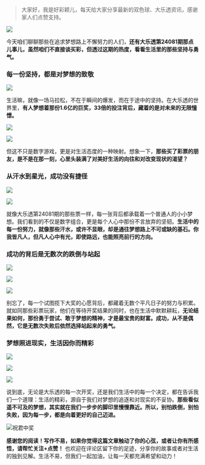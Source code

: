 > 大家好，我是好彩颖儿，每天给大家分享最新的双色球、大乐透资讯，感谢家人们点赞支持。

![](https://cdn.jsdelivr.net/gh/wangwenjie1314/PicCDN/2024-7-12/1720763627240-image.png)


今天咱们聊聊那些在追求梦想路上不懈努力的人们，**还有大乐透第24081期那点儿事儿，虽然咱们不直接谈买彩，但透过这期的热度，看看生活里的那些坚持与勇气。**

### 每一份坚持，都是对梦想的致敬


![](https://cdn.jsdelivr.net/gh/wangwenjie1314/PicCDN/2024-7-15/1721009380803-image.png)


生活嘛，就像一场马拉松，不在于瞬间的爆发，而在于途中的坚持。在大乐透的世界里，**有人梦想着那份1.6亿的巨奖，33倍的投注背后，藏着的是对未来的无限憧憬。**


![](https://cdn.jsdelivr.net/gh/wangwenjie1314/PicCDN/2024-7-15/1721009387747-image.png)


![](https://cdn.jsdelivr.net/gh/wangwenjie1314/PicCDN/2024-7-15/1721009529497-image.png)



但这不只是数字游戏，更是对生活态度的一种映射。想象一下，**那些买了彩票的朋友，是不是在那一刻，心里头装满了对美好生活的向往和对改变现状的渴望？**

### 从汗水到星光，成功没有捷径


![](https://cdn.jsdelivr.net/gh/wangwenjie1314/PicCDN/2024-7-15/1721009393592-image.png)

![](https://cdn.jsdelivr.net/gh/wangwenjie1314/PicCDN/2024-7-15/1721009458315-image.png)


就像大乐透第24081期的那些票一样，每一张背后都承载着一个普通人的小小梦想。我们看到的不仅是数字组合，更是每个人心中那份不言放弃的坚韧。**生活中的每一份努力，就像那些汗水，或许不显眼，却是通往梦想路上不可或缺的基石。你我皆凡人，但凡人心中有光，即使路远，也能照亮前行的方向。**

### 成功的背后是无数次的跌倒与站起


![](https://cdn.jsdelivr.net/gh/wangwenjie1314/PicCDN/2024-7-15/1721009399495-image.png)


![](https://cdn.jsdelivr.net/gh/wangwenjie1314/PicCDN/2024-7-15/1721009420664-image.png)


![](https://cdn.jsdelivr.net/gh/wangwenjie1314/PicCDN/2024-7-15/1721009511971-image.png)



别忘了，每一个试图揽下大奖的心愿背后，都藏着无数个平凡日子的努力与积累。就如同那些彩票玩家，他们在等待开奖结果的同时，也在生活中默默耕耘，**无论结果如何，那份勇于尝试、敢于梦想的精神，才是最宝贵的财富。成功，从不是偶然，它是无数次失败后依然选择站起来的勇气。**

### 梦想照进现实，生活因你而精彩


![](https://cdn.jsdelivr.net/gh/wangwenjie1314/PicCDN/2024-7-15/1721009406736-image.png)


![](https://cdn.jsdelivr.net/gh/wangwenjie1314/PicCDN/2024-7-15/1721009413846-image.png)


![](https://cdn.jsdelivr.net/gh/wangwenjie1314/PicCDN/2024-7-15/1721009495082-image.png)


说到底，无论是大乐透的每一次开奖，还是我们生活中的每一个决定，都在告诉我们一个道理：生活的精彩，源自于我们对梦想的追逐和对现实的不妥协。**那些看似遥不可及的梦想，其实就在我们一步步的脚印里慢慢靠近。所以，别怕跌倒，别怕失败，因为每一步，都是向着更好的自己迈进。**


![祝君中奖](https://cdn.jsdelivr.net/gh/wangwenjie1314/PicCDN/2024-7-15/1721009686663-image.png)


**感谢您的阅读！写作不易，如果你觉得这篇文章触动了你的心弦，或者让你有所感悟，请帮忙关注+点赞！** 也欢迎在评论区留下你的足迹，分享你的故事或者对生活的独到见解。生活不易，但我们一起加油，让每一天都充满希望和动力！